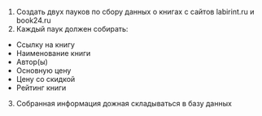 1) Создать двух пауков по сбору данных о книгах с сайтов labirint.ru и book24.ru
2) Каждый паук должен собирать:
* Ссылку на книгу
* Наименование книги
* Автор(ы)
* Основную цену
* Цену со скидкой
* Рейтинг книги
3) Собранная информация дожная складываться в базу данных

